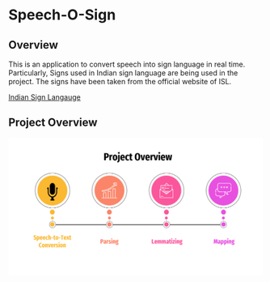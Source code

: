# Speech-O-Sign

## Overview

This is an application to convert speech into sign language in real time. Particularly, Signs used in Indian sign language are being used in the project. The signs have been taken from the official website of ISL. 

[Indian Sign Langauge](https://www.indiansignlanguage.org)

## Project Overview
![](https://github.com/ayushxsharma0/Speech-O-Sign/blob/main/images/Project%20Overview.png)
